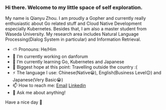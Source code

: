 ### Hi there. Welcome to my little space of self exploration.

My name is Qianyu Zhou. I am proudly a Gopher and currently really enthusiastic about Go related stuff and Cloud Native Development especially Kubernetes. Besides that, I am also a master student from Waseda University. My research area includes Natural Language Processing(Dialog System in particular) and Information Retrieval.

- ⛅ Pronouns: He/Him
- 🔭 I’m currently working on danforum
- 🌱 I’m currently learning Go, Kubernetes and Japanese
- 👯 Biggest hope at this point: Travelling outside the country :(
- ⚡ The language I use: Chinese(Native😀), English(Business Level😉) and Japanese(Very Basic😭)
- 📫 How to reach me: [Email](qianyu2018@gmail.com) [Linkedin](https://www.linkedin.com/in/qianyuzhou/)
- 💬 Ask me about anything!

 Have a nice day 👋
